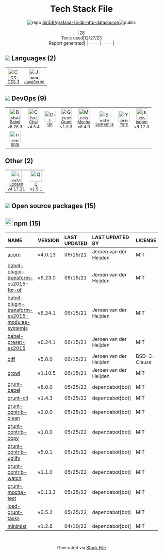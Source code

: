 <!--
&lt;--- Readme.md Snippet without images Start ---&gt;
## Tech Stack
SiriDB/grafana-siridb-http-datasource is built on the following main stack:

- [Mocha](http://mochajs.org/) – Javascript Testing Framework
- [Grunt](http://gruntjs.com/) – JS Build Tools / JS Task Runners
- [JavaScript](https://developer.mozilla.org/en-US/docs/Web/JavaScript) – Languages
- [Chai](http://chaijs.com/) – Javascript Testing Framework
- [Lodash](https://lodash.com) – Javascript Utilities & Libraries
- [Babel](http://babeljs.io/) – JavaScript Compilers
- [Q](https://github.com/kriskowal/q) – Javascript Utilities & Libraries
- [Yarn](https://yarnpkg.com/) – Front End Package Manager
- [System.js](https://github.com/systemjs/systemjs) – JS Build Tools / JS Task Runners
- [jsdom](https://github.com/jsdom/jsdom) – Headless Browsers

Full tech stack [here](/techstack.md)

&lt;--- Readme.md Snippet without images End ---&gt;

&lt;--- Readme.md Snippet with images Start ---&gt;
## Tech Stack
SiriDB/grafana-siridb-http-datasource is built on the following main stack:

- <img width='25' height='25' src='https://img.stackshare.io/service/832/mocha.png' alt='Mocha'/> [Mocha](http://mochajs.org/) – Javascript Testing Framework
- <img width='25' height='25' src='https://img.stackshare.io/service/845/falgg2jybmhgk16y62lr.png' alt='Grunt'/> [Grunt](http://gruntjs.com/) – JS Build Tools / JS Task Runners
- <img width='25' height='25' src='https://img.stackshare.io/service/1209/javascript.jpeg' alt='JavaScript'/> [JavaScript](https://developer.mozilla.org/en-US/docs/Web/JavaScript) – Languages
- <img width='25' height='25' src='https://img.stackshare.io/service/1725/chai.png' alt='Chai'/> [Chai](http://chaijs.com/) – Javascript Testing Framework
- <img width='25' height='25' src='https://img.stackshare.io/service/2438/lodash.png' alt='Lodash'/> [Lodash](https://lodash.com) – Javascript Utilities & Libraries
- <img width='25' height='25' src='https://img.stackshare.io/service/2739/-1wfGjNw.png' alt='Babel'/> [Babel](http://babeljs.io/) – JavaScript Compilers
- <img width='25' height='25' src='https://img.stackshare.io/service/4697/default_2d5a1d7c5eb520cdeb7db120e767345004a1d0d4.png' alt='Q'/> [Q](https://github.com/kriskowal/q) – Javascript Utilities & Libraries
- <img width='25' height='25' src='https://img.stackshare.io/service/5848/44mC-kJ3.jpg' alt='Yarn'/> [Yarn](https://yarnpkg.com/) – Front End Package Manager
- <img width='25' height='25' src='https://img.stackshare.io/service/6561/New_Project1.png' alt='System.js'/> [System.js](https://github.com/systemjs/systemjs) – JS Build Tools / JS Task Runners
- <img width='25' height='25' src='https://img.stackshare.io/service/7054/preview.jpeg' alt='jsdom'/> [jsdom](https://github.com/jsdom/jsdom) – Headless Browsers

Full tech stack [here](/techstack.md)

&lt;--- Readme.md Snippet with images End ---&gt;
-->
<div align="center">

# Tech Stack File
![](https://img.stackshare.io/repo.svg "repo") [SiriDB/grafana-siridb-http-datasource](https://github.com/SiriDB/grafana-siridb-http-datasource)![](https://img.stackshare.io/public_badge.svg "public")
<br/><br/>
|28<br/>Tools used|12/27/23 <br/>Report generated|
|------|------|
</div>

## <img src='https://img.stackshare.io/languages.svg'/> Languages (2)
<table><tr>
  <td align='center'>
  <img width='36' height='36' src='https://img.stackshare.io/service/6727/css.png' alt='CSS 3'>
  <br>
  <sub><a href="https://developer.mozilla.org/en-US/docs/Web/CSS/CSS3">CSS 3</a></sub>
  <br>
  <sub></sub>
</td>

<td align='center'>
  <img width='36' height='36' src='https://img.stackshare.io/service/1209/javascript.jpeg' alt='JavaScript'>
  <br>
  <sub><a href="https://developer.mozilla.org/en-US/docs/Web/JavaScript">JavaScript</a></sub>
  <br>
  <sub></sub>
</td>

</tr>
</table>

## <img src='https://img.stackshare.io/devops.svg'/> DevOps (9)
<table><tr>
  <td align='center'>
  <img width='36' height='36' src='https://img.stackshare.io/service/2739/-1wfGjNw.png' alt='Babel'>
  <br>
  <sub><a href="http://babeljs.io/">Babel</a></sub>
  <br>
  <sub>v6.26.3</sub>
</td>

<td align='center'>
  <img width='36' height='36' src='https://img.stackshare.io/service/1725/chai.png' alt='Chai'>
  <br>
  <sub><a href="http://chaijs.com/">Chai</a></sub>
  <br>
  <sub>v4.3.4</sub>
</td>

<td align='center'>
  <img width='36' height='36' src='https://img.stackshare.io/service/1046/git.png' alt='Git'>
  <br>
  <sub><a href="http://git-scm.com/">Git</a></sub>
  <br>
  <sub></sub>
</td>

<td align='center'>
  <img width='36' height='36' src='https://img.stackshare.io/service/845/falgg2jybmhgk16y62lr.png' alt='Grunt'>
  <br>
  <sub><a href="http://gruntjs.com/">Grunt</a></sub>
  <br>
  <sub>v1.5.3</sub>
</td>

<td align='center'>
  <img width='36' height='36' src='https://img.stackshare.io/service/832/mocha.png' alt='Mocha'>
  <br>
  <sub><a href="http://mochajs.org/">Mocha</a></sub>
  <br>
  <sub>v8.4.0</sub>
</td>

<td align='center'>
  <img width='36' height='36' src='https://img.stackshare.io/service/6561/New_Project1.png' alt='System.js'>
  <br>
  <sub><a href="https://github.com/systemjs/systemjs">System.js</a></sub>
  <br>
  <sub></sub>
</td>

<td align='center'>
  <img width='36' height='36' src='https://img.stackshare.io/service/5848/44mC-kJ3.jpg' alt='Yarn'>
  <br>
  <sub><a href="https://yarnpkg.com/">Yarn</a></sub>
  <br>
  <sub></sub>
</td>

<td align='center'>
  <img width='36' height='36' src='https://img.stackshare.io/service/7054/preview.jpeg' alt='jsdom'>
  <br>
  <sub><a href="https://github.com/jsdom/jsdom">jsdom</a></sub>
  <br>
  <sub>v9.12.0</sub>
</td>

</tr>
<tr>
  <td align='center'>
  <img width='36' height='36' src='https://img.stackshare.io/service/1120/lejvzrnlpb308aftn31u.png' alt='npm'>
  <br>
  <sub><a href="https://www.npmjs.com/">npm</a></sub>
  <br>
  <sub></sub>
</td>

</tr>
</table>

## Other (2)
<table><tr>
  <td align='center'>
  <img width='36' height='36' src='https://img.stackshare.io/service/2438/lodash.png' alt='Lodash'>
  <br>
  <sub><a href="https://lodash.com">Lodash</a></sub>
  <br>
  <sub>v4.17.21</sub>
</td>

<td align='center'>
  <img width='36' height='36' src='https://img.stackshare.io/service/4697/default_2d5a1d7c5eb520cdeb7db120e767345004a1d0d4.png' alt='Q'>
  <br>
  <sub><a href="https://github.com/kriskowal/q">Q</a></sub>
  <br>
  <sub>v1.5.1</sub>
</td>

</tr>
</table>


## <img src='https://img.stackshare.io/group.svg' /> Open source packages (15)</h2>

## <img width='24' height='24' src='https://img.stackshare.io/service/1120/lejvzrnlpb308aftn31u.png'/> npm (15)

|NAME|VERSION|LAST UPDATED|LAST UPDATED BY|LICENSE|VULNERABILITIES|
|:------|:------|:------|:------|:------|:------|
|[acorn](https://www.npmjs.com/acorn)|v4.0.13|06/15/21|Jeroen van der Heijden |MIT|[](https://github.com/advisories/GHSA-7fhm-mqm4-2wp7) (Moderate)|
|[babel-plugin-transform-es2015-for-of](https://www.npmjs.com/babel-plugin-transform-es2015-for-of)|v6.23.0|06/15/21|Jeroen van der Heijden |MIT|N/A|
|[babel-plugin-transform-es2015-modules-systemjs](https://www.npmjs.com/babel-plugin-transform-es2015-modules-systemjs)|v6.24.1|06/15/21|Jeroen van der Heijden |MIT|N/A|
|[babel-preset-es2015](https://www.npmjs.com/babel-preset-es2015)|v6.24.1|06/15/21|Jeroen van der Heijden |MIT|N/A|
|[diff](https://www.npmjs.com/diff)|v5.0.0|06/15/21|Jeroen van der Heijden |BSD-3-Clause|N/A|
|[growl](https://www.npmjs.com/growl)|v1.10.5|06/15/21|Jeroen van der Heijden |MIT|N/A|
|[grunt-babel](https://www.npmjs.com/grunt-babel)|v8.0.0|05/25/22|dependabot[bot] |MIT|N/A|
|[grunt-cli](https://www.npmjs.com/grunt-cli)|v1.4.3|05/25/22|dependabot[bot] |MIT|N/A|
|[grunt-contrib-clean](https://www.npmjs.com/grunt-contrib-clean)|v2.0.0|05/25/22|dependabot[bot] |MIT|N/A|
|[grunt-contrib-copy](https://www.npmjs.com/grunt-contrib-copy)|v1.0.0|05/25/22|dependabot[bot] |MIT|N/A|
|[grunt-contrib-uglify](https://www.npmjs.com/grunt-contrib-uglify)|v5.0.1|05/25/22|dependabot[bot] |MIT|N/A|
|[grunt-contrib-watch](https://www.npmjs.com/grunt-contrib-watch)|v1.1.0|05/25/22|dependabot[bot] |MIT|N/A|
|[grunt-mocha-test](https://www.npmjs.com/grunt-mocha-test)|v0.13.3|05/25/22|dependabot[bot] |MIT|N/A|
|[load-grunt-tasks](https://www.npmjs.com/load-grunt-tasks)|v3.5.2|05/25/22|dependabot[bot] |MIT|N/A|
|[minimist](https://www.npmjs.com/minimist)|v1.2.6|04/10/22|dependabot[bot] |MIT|N/A|

<br/>
<div align='center'>

Generated via [Stack File](https://github.com/marketplace/stack-file)

